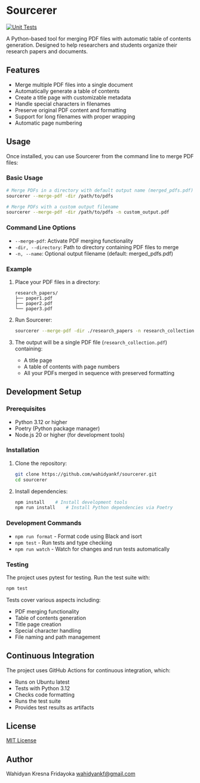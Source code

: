 # Sourcerer

[![Unit Tests](https://github.com/wahidyankf/sourcerer/actions/workflows/test.yml/badge.svg?branch=main)](https://github.com/wahidyankf/sourcerer/actions/workflows/test.yml)

A Python-based tool for merging PDF files with automatic table of contents generation. Designed to help researchers and students organize their research papers and documents.

## Features

- Merge multiple PDF files into a single document
- Automatically generate a table of contents
- Create a title page with customizable metadata
- Handle special characters in filenames
- Preserve original PDF content and formatting
- Support for long filenames with proper wrapping
- Automatic page numbering

## Usage

Once installed, you can use Sourcerer from the command line to merge PDF files:

### Basic Usage

```bash
# Merge PDFs in a directory with default output name (merged_pdfs.pdf)
sourcerer --merge-pdf -dir /path/to/pdfs

# Merge PDFs with a custom output filename
sourcerer --merge-pdf -dir /path/to/pdfs -n custom_output.pdf
```

### Command Line Options

- `--merge-pdf`: Activate PDF merging functionality
- `-dir, --directory`: Path to directory containing PDF files to merge
- `-n, --name`: Optional output filename (default: merged_pdfs.pdf)

### Example

1. Place your PDF files in a directory:
   ```
   research_papers/
   ├── paper1.pdf
   ├── paper2.pdf
   └── paper3.pdf
   ```

2. Run Sourcerer:
   ```bash
   sourcerer --merge-pdf -dir ./research_papers -n research_collection.pdf
   ```

3. The output will be a single PDF file (`research_collection.pdf`) containing:
   - A title page
   - A table of contents with page numbers
   - All your PDFs merged in sequence with preserved formatting

## Development Setup

### Prerequisites

- Python 3.12 or higher
- Poetry (Python package manager)
- Node.js 20 or higher (for development tools)

### Installation

1. Clone the repository:

   ```bash
   git clone https://github.com/wahidyankf/sourcerer.git
   cd sourcerer
   ```

2. Install dependencies:
   ```bash
   npm install    # Install development tools
   npm run install    # Install Python dependencies via Poetry
   ```

### Development Commands

- `npm run format` - Format code using Black and isort
- `npm test` - Run tests and type checking
- `npm run watch` - Watch for changes and run tests automatically

### Testing

The project uses pytest for testing. Run the test suite with:

```bash
npm test
```

Tests cover various aspects including:

- PDF merging functionality
- Table of contents generation
- Title page creation
- Special character handling
- File naming and path management

## Continuous Integration

The project uses GitHub Actions for continuous integration, which:

- Runs on Ubuntu latest
- Tests with Python 3.12
- Checks code formatting
- Runs the test suite
- Provides test results as artifacts

## License

[MIT License](LICENSE)

## Author

Wahidyan Kresna Fridayoka <wahidyankf@gmail.com>
